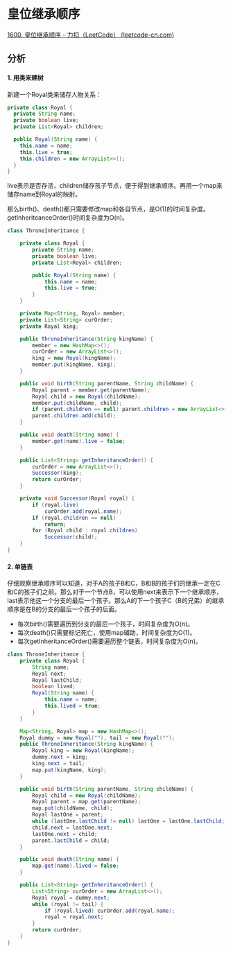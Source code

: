 # 皇位继承顺序

[1600. 皇位继承顺序 - 力扣（LeetCode） (leetcode-cn.com)](https://leetcode-cn.com/problems/throne-inheritance/)

## 分析

#### 1. 用类来建树

新建一个Royal类来储存人物关系：

```java
private class Royal {
  private String name;
  private boolean live;
  private List<Royal> children;

  public Royal(String name) {
    this.name = name;
    this.live = true;
    this.children = new ArrayList<>();
  }
}
```

live表示是否存活，children储存孩子节点，便于得到继承顺序。再用一个map来储存name到Royal的映射。

那么birth()、death()都只需要修改map和各自节点，是O(1)的时间复杂度。getInheriteanceOrder()时间复杂度为O(n)。

```java
class ThroneInheritance {

    private class Royal {
        private String name;
        private boolean live;
        private List<Royal> children;

        public Royal(String name) {
            this.name = name;
            this.live = true;
        }
    }

    private Map<String, Royal> member;
    private List<String> curOrder;
    private Royal king;

    public ThroneInheritance(String kingName) {
        member = new HashMap<>();
        curOrder = new ArrayList<>();
        king = new Royal(kingName);
        member.put(kingName, king);
    }

    public void birth(String parentName, String childName) {
        Royal parent = member.get(parentName);
        Royal child = new Royal(childName);
        member.put(childName, child);
        if (parent.children == null) parent.children = new ArrayList<>();
        parent.children.add(child);
    }

    public void death(String name) {
        member.get(name).live = false;
    }

    public List<String> getInheritanceOrder() {
        curOrder = new ArrayList<>();
        Successor(king);
        return curOrder;
    }

    private void Successor(Royal royal) {
        if (royal.live)
            curOrder.add(royal.name);
        if (royal.children == null)
            return;
        for (Royal child : royal.children)
            Successor(child);
    }
}
```

#### 2. 单链表

仔细观察继承顺序可以知道，对于A的孩子B和C，B和B的孩子们的继承一定在C和C的孩子们之前。那么对于一个节点B，可以使用next来表示下一个继承顺序，last表示他这一个分支的最后一个孩子。那么A的下一个孩子C（B的兄弟）的继承顺序是在B的分支的最后一个孩子的后面。

*   每次birth()需要遍历到分支的最后一个孩子，时间复杂度为O(n)。
*   每次death()只需要标记死亡，使用map辅助，时间复杂度为O(1)。
*   每次getInheritanceOrder()需要遍历整个链表，时间复杂度为O(n)。

```java
class ThroneInheritance {
    private class Royal {
        String name;
        Royal next;
        Royal lastChild;
        boolean lived;
        Royal(String name) {
            this.name = name;
            this.lived = true;
        }
    }

    Map<String, Royal> map = new HashMap<>();
    Royal dummy = new Royal(""), tail = new Royal("");
    public ThroneInheritance(String kingName) {
        Royal king = new Royal(kingName);
        dummy.next = king;
        king.next = tail;
        map.put(kingName, king);
    }

    public void birth(String parentName, String childName) {
        Royal child = new Royal(childName);
        Royal parent = map.get(parentName);
        map.put(childName, child);
        Royal lastOne = parent;
        while (lastOne.lastChild != null) lastOne = lastOne.lastChild;
        child.next = lastOne.next;
        lastOne.next = child;
        parent.lastChild = child;
    }

    public void death(String name) {
        map.get(name).lived = false;
    }

    public List<String> getInheritanceOrder() {
        List<String> curOrder = new ArrayList<>();
        Royal royal = dummy.next;
        while (royal != tail) {
            if (royal.lived) curOrder.add(royal.name);
            royal = royal.next;
        }
        return curOrder;
    }
}
```

